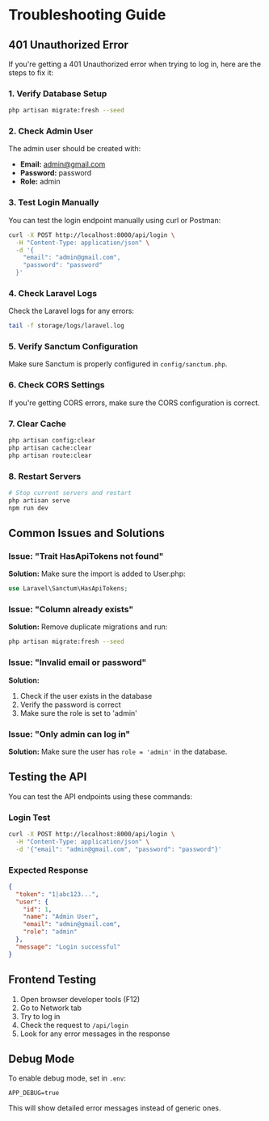 # Troubleshooting Guide

## 401 Unauthorized Error

If you're getting a 401 Unauthorized error when trying to log in, here are the steps to fix it:

### 1. Verify Database Setup
```bash
php artisan migrate:fresh --seed
```

### 2. Check Admin User
The admin user should be created with:
- **Email:** admin@gmail.com
- **Password:** password
- **Role:** admin

### 3. Test Login Manually
You can test the login endpoint manually using curl or Postman:

```bash
curl -X POST http://localhost:8000/api/login \
  -H "Content-Type: application/json" \
  -d '{
    "email": "admin@gmail.com",
    "password": "password"
  }'
```

### 4. Check Laravel Logs
Check the Laravel logs for any errors:
```bash
tail -f storage/logs/laravel.log
```

### 5. Verify Sanctum Configuration
Make sure Sanctum is properly configured in `config/sanctum.php`.

### 6. Check CORS Settings
If you're getting CORS errors, make sure the CORS configuration is correct.

### 7. Clear Cache
```bash
php artisan config:clear
php artisan cache:clear
php artisan route:clear
```

### 8. Restart Servers
```bash
# Stop current servers and restart
php artisan serve
npm run dev
```

## Common Issues and Solutions

### Issue: "Trait HasApiTokens not found"
**Solution:** Make sure the import is added to User.php:
```php
use Laravel\Sanctum\HasApiTokens;
```

### Issue: "Column already exists"
**Solution:** Remove duplicate migrations and run:
```bash
php artisan migrate:fresh --seed
```

### Issue: "Invalid email or password"
**Solution:** 
1. Check if the user exists in the database
2. Verify the password is correct
3. Make sure the role is set to 'admin'

### Issue: "Only admin can log in"
**Solution:** Make sure the user has `role = 'admin'` in the database.

## Testing the API

You can test the API endpoints using these commands:

### Login Test
```bash
curl -X POST http://localhost:8000/api/login \
  -H "Content-Type: application/json" \
  -d '{"email": "admin@gmail.com", "password": "password"}'
```

### Expected Response
```json
{
  "token": "1|abc123...",
  "user": {
    "id": 1,
    "name": "Admin User",
    "email": "admin@gmail.com",
    "role": "admin"
  },
  "message": "Login successful"
}
```

## Frontend Testing

1. Open browser developer tools (F12)
2. Go to Network tab
3. Try to log in
4. Check the request to `/api/login`
5. Look for any error messages in the response

## Debug Mode

To enable debug mode, set in `.env`:
```
APP_DEBUG=true
```

This will show detailed error messages instead of generic ones. 